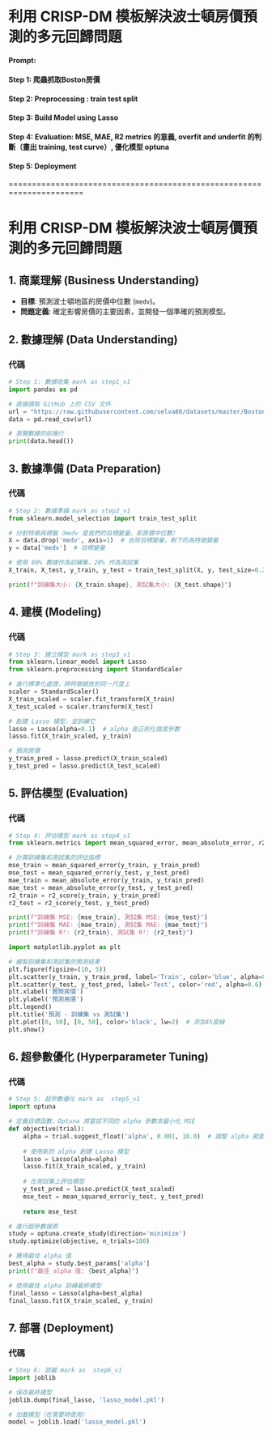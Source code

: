 # 利用 CRISP-DM 模板解決波士頓房價預測的多元回歸問題
#### Prompt: 
#### Step 1: 爬蟲抓取Boston房價
#### Step 2: Preprocessing : train test split
#### Step 3: Build Model using Lasso
#### Step 4: Evaluation: MSE, MAE, R2 metrics 的意義, overfit and underfit 的判斷（畫出 training, test curve）, 優化模型 optuna
#### Step 5: Deployment
======================================================================
# 利用 CRISP-DM 模板解決波士頓房價預測的多元回歸問題
## 1. 商業理解 (Business Understanding)
- **目標**: 預測波士頓地區的房價中位數 (`medv`)。
- **問題定義**: 確定影響房價的主要因素，並開發一個準確的預測模型。

## 2. 數據理解 (Data Understanding)

### 代碼
```python
# Step 1: 數據收集 mark as step1_v1
import pandas as pd

# 直接讀取 GitHub 上的 CSV 文件
url = "https://raw.githubusercontent.com/selva86/datasets/master/BostonHousing.csv"
data = pd.read_csv(url)

# 瀏覽數據的前幾行
print(data.head())
```

## 3. 數據準備 (Data Preparation)

### 代碼
```python
# Step 2: 數據準備 mark as step2_v1
from sklearn.model_selection import train_test_split

# 分割特徵與標籤（medv 是我們的目標變量，即房價中位數）
X = data.drop('medv', axis=1)  # 去除目標變量，剩下的為特徵變量
y = data['medv']  # 目標變量

# 使用 80% 數據作為訓練集，20% 作為測試集
X_train, X_test, y_train, y_test = train_test_split(X, y, test_size=0.2, random_state=42)

print(f"訓練集大小: {X_train.shape}, 測試集大小: {X_test.shape}")
```

## 4. 建模 (Modeling)

### 代碼
```python
# Step 3: 建立模型 mark as step3_v1
from sklearn.linear_model import Lasso
from sklearn.preprocessing import StandardScaler

# 進行標準化處理，將特徵縮放到同一尺度上
scaler = StandardScaler()
X_train_scaled = scaler.fit_transform(X_train)
X_test_scaled = scaler.transform(X_test)

# 創建 Lasso 模型，並訓練它
lasso = Lasso(alpha=0.1)  # alpha 是正則化強度參數
lasso.fit(X_train_scaled, y_train)

# 預測房價
y_train_pred = lasso.predict(X_train_scaled)
y_test_pred = lasso.predict(X_test_scaled)
```
## 5. 評估模型 (Evaluation)

### 代碼
```python
# Step 4: 評估模型 mark as step4_v1
from sklearn.metrics import mean_squared_error, mean_absolute_error, r2_score

# 計算訓練集和測試集的評估指標
mse_train = mean_squared_error(y_train, y_train_pred)
mse_test = mean_squared_error(y_test, y_test_pred)
mae_train = mean_absolute_error(y_train, y_train_pred)
mae_test = mean_absolute_error(y_test, y_test_pred)
r2_train = r2_score(y_train, y_train_pred)
r2_test = r2_score(y_test, y_test_pred)

print(f"訓練集 MSE: {mse_train}, 測試集 MSE: {mse_test}")
print(f"訓練集 MAE: {mae_train}, 測試集 MAE: {mae_test}")
print(f"訓練集 R²: {r2_train}, 測試集 R²: {r2_test}")

import matplotlib.pyplot as plt

# 繪製訓練集和測試集的預測結果
plt.figure(figsize=(10, 5))
plt.scatter(y_train, y_train_pred, label='Train', color='blue', alpha=0.6)
plt.scatter(y_test, y_test_pred, label='Test', color='red', alpha=0.6)
plt.xlabel('實際房價')
plt.ylabel('預測房價')
plt.legend()
plt.title('預測 - 訓練集 vs 測試集')
plt.plot([0, 50], [0, 50], color='black', lw=2)  # 添加45度線
plt.show()
```
## 6. 超參數優化 (Hyperparameter Tuning)

### 代碼
```python
# Step 5: 超參數優化 mark as  step5_v1
import optuna

# 定義目標函數，Optuna 將嘗試不同的 alpha 參數來最小化 MSE
def objective(trial):
    alpha = trial.suggest_float('alpha', 0.001, 10.0)  # 調整 alpha 範圍
    
    # 使用新的 alpha 創建 Lasso 模型
    lasso = Lasso(alpha=alpha)
    lasso.fit(X_train_scaled, y_train)
    
    # 在測試集上評估模型
    y_test_pred = lasso.predict(X_test_scaled)
    mse_test = mean_squared_error(y_test, y_test_pred)
    
    return mse_test

# 進行超參數搜索
study = optuna.create_study(direction='minimize')
study.optimize(objective, n_trials=100)

# 獲得最佳 alpha 值
best_alpha = study.best_params['alpha']
print(f"最佳 alpha 值: {best_alpha}")

# 使用最佳 alpha 訓練最終模型
final_lasso = Lasso(alpha=best_alpha)
final_lasso.fit(X_train_scaled, y_train)
```

## 7. 部署 (Deployment)

### 代碼
```python
# Step 6: 部屬 mark as  step6_v1
import joblib

# 保存最終模型
joblib.dump(final_lasso, 'lasso_model.pkl')

# 加載模型（在需要時使用）
model = joblib.load('lasso_model.pkl')
```
